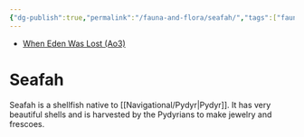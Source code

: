 ```yaml
---
{"dg-publish":true,"permalink":"/fauna-and-flora/seafah/","tags":["fauna"],"dgHomeLink":false}
---
```


- [When Eden Was Lost (Ao3)](https://archiveofourown.org/works/19334440/chapters/45992584)

# Seafah

Seafah is a shellfish native to [[Navigational/Pydyr\|Pydyr]]. It has very beautiful shells and is harvested by the Pydyrians to make jewelry and frescoes. 



